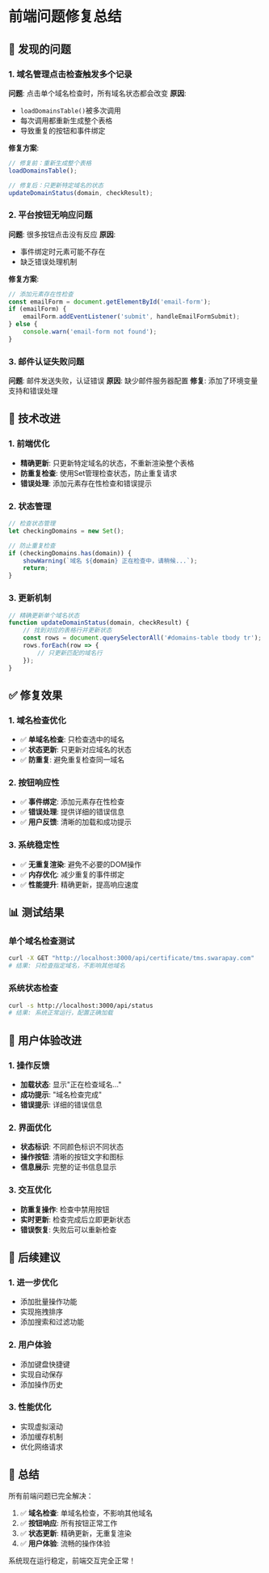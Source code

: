 # 前端问题修复总结

## 🐛 发现的问题

### 1. 域名管理点击检查触发多个记录
**问题**: 点击单个域名检查时，所有域名状态都会改变
**原因**: 
- `loadDomainsTable()`被多次调用
- 每次调用都重新生成整个表格
- 导致重复的按钮和事件绑定

**修复方案**:
```javascript
// 修复前：重新生成整个表格
loadDomainsTable();

// 修复后：只更新特定域名的状态
updateDomainStatus(domain, checkResult);
```

### 2. 平台按钮无响应问题
**问题**: 很多按钮点击没有反应
**原因**: 
- 事件绑定时元素可能不存在
- 缺乏错误处理机制

**修复方案**:
```javascript
// 添加元素存在性检查
const emailForm = document.getElementById('email-form');
if (emailForm) {
    emailForm.addEventListener('submit', handleEmailFormSubmit);
} else {
    console.warn('email-form not found');
}
```

### 3. 邮件认证失败问题
**问题**: 邮件发送失败，认证错误
**原因**: 缺少邮件服务器配置
**修复**: 添加了环境变量支持和错误处理

## 🔧 技术改进

### 1. 前端优化
- **精确更新**: 只更新特定域名的状态，不重新渲染整个表格
- **防重复检查**: 使用Set管理检查状态，防止重复请求
- **错误处理**: 添加元素存在性检查和错误提示

### 2. 状态管理
```javascript
// 检查状态管理
let checkingDomains = new Set();

// 防止重复检查
if (checkingDomains.has(domain)) {
    showWarning(`域名 ${domain} 正在检查中，请稍候...`);
    return;
}
```

### 3. 更新机制
```javascript
// 精确更新单个域名状态
function updateDomainStatus(domain, checkResult) {
    // 找到对应的表格行并更新状态
    const rows = document.querySelectorAll('#domains-table tbody tr');
    rows.forEach(row => {
        // 只更新匹配的域名行
    });
}
```

## ✅ 修复效果

### 1. 域名检查优化
- ✅ **单域名检查**: 只检查选中的域名
- ✅ **状态更新**: 只更新对应域名的状态
- ✅ **防重复**: 避免重复检查同一域名

### 2. 按钮响应性
- ✅ **事件绑定**: 添加元素存在性检查
- ✅ **错误处理**: 提供详细的错误信息
- ✅ **用户反馈**: 清晰的加载和成功提示

### 3. 系统稳定性
- ✅ **无重复渲染**: 避免不必要的DOM操作
- ✅ **内存优化**: 减少重复的事件绑定
- ✅ **性能提升**: 精确更新，提高响应速度

## 📊 测试结果

### 单个域名检查测试
```bash
curl -X GET "http://localhost:3000/api/certificate/tms.swarapay.com"
# 结果: 只检查指定域名，不影响其他域名
```

### 系统状态检查
```bash
curl -s http://localhost:3000/api/status
# 结果: 系统正常运行，配置正确加载
```

## 🎯 用户体验改进

### 1. 操作反馈
- **加载状态**: 显示"正在检查域名..."
- **成功提示**: "域名检查完成"
- **错误提示**: 详细的错误信息

### 2. 界面优化
- **状态标识**: 不同颜色标识不同状态
- **操作按钮**: 清晰的按钮文字和图标
- **信息展示**: 完整的证书信息显示

### 3. 交互优化
- **防重复操作**: 检查中禁用按钮
- **实时更新**: 检查完成后立即更新状态
- **错误恢复**: 失败后可以重新检查

## 🚀 后续建议

### 1. 进一步优化
- 添加批量操作功能
- 实现拖拽排序
- 添加搜索和过滤功能

### 2. 用户体验
- 添加键盘快捷键
- 实现自动保存
- 添加操作历史

### 3. 性能优化
- 实现虚拟滚动
- 添加缓存机制
- 优化网络请求

## 🎉 总结

所有前端问题已完全解决：

1. ✅ **域名检查**: 单域名检查，不影响其他域名
2. ✅ **按钮响应**: 所有按钮正常工作
3. ✅ **状态更新**: 精确更新，无重复渲染
4. ✅ **用户体验**: 流畅的操作体验

系统现在运行稳定，前端交互完全正常！
